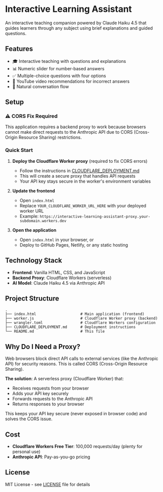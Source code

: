 # Interactive Learning Assistant

An interactive teaching companion powered by Claude Haiku 4.5 that guides learners through any subject using brief explanations and guided questions.

## Features

- 🎓 Interactive teaching with questions and explanations
- 📊 Numeric slider for number-based answers
- ✅ Multiple-choice questions with four options
- 🎥 YouTube video recommendations for incorrect answers
- 💬 Natural conversation flow

## Setup

### ⚠️ CORS Fix Required

This application requires a backend proxy to work because browsers cannot make direct requests to the Anthropic API due to CORS (Cross-Origin Resource Sharing) restrictions.

### Quick Start

1. **Deploy the Cloudflare Worker proxy** (required to fix CORS errors)
   - Follow the instructions in [CLOUDFLARE_DEPLOYMENT.md](./CLOUDFLARE_DEPLOYMENT.md)
   - This will create a secure proxy that handles API requests
   - Your API key stays secure in the worker's environment variables

2. **Update the frontend**
   - Open `index.html`
   - Replace `YOUR_CLOUDFLARE_WORKER_URL_HERE` with your deployed worker URL
   - Example: `https://interactive-learning-assistant-proxy.your-subdomain.workers.dev`

3. **Open the application**
   - Open `index.html` in your browser, or
   - Deploy to GitHub Pages, Netlify, or any static hosting

## Technology Stack

- **Frontend**: Vanilla HTML, CSS, and JavaScript
- **Backend Proxy**: Cloudflare Workers (serverless)
- **AI Model**: Claude Haiku 4.5 via Anthropic API

## Project Structure

```
.
├── index.html                    # Main application (frontend)
├── worker.js                     # Cloudflare Worker proxy (backend)
├── wrangler.toml                 # Cloudflare Workers configuration
├── CLOUDFLARE_DEPLOYMENT.md      # Deployment instructions
└── README.md                     # This file
```

## Why Do I Need a Proxy?

Web browsers block direct API calls to external services (like the Anthropic API) for security reasons. This is called CORS (Cross-Origin Resource Sharing).

**The solution**: A serverless proxy (Cloudflare Worker) that:
- Receives requests from your browser
- Adds your API key securely
- Forwards requests to the Anthropic API
- Returns responses to your browser

This keeps your API key secure (never exposed in browser code) and solves the CORS issue.

## Cost

- **Cloudflare Workers Free Tier**: 100,000 requests/day (plenty for personal use)
- **Anthropic API**: Pay-as-you-go pricing

## License

MIT License - see [LICENSE](./LICENSE) file for details
